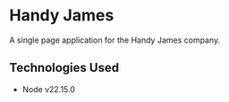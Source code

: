 # Handy James

A single page application for the Handy James company.

## Technologies Used

* Node v22.15.0

